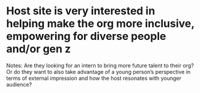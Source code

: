 # Host site is very interested in helping make the org more inclusive, empowering for diverse people and/or gen z

Notes: Are they looking for an intern to bring more future talent to their org? Or do they want to also take advantage of a young person’s perspective in terms of external impression and how the host resonates with younger audience?